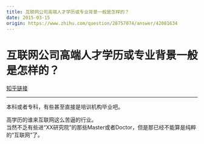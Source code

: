 ```yaml
---
title: 互联网公司高端人才学历或专业背景一般是怎样的？
date: 2015-03-15
origin: https://www.zhihu.com/question/28757074/answer/42081634
---
```

# 互联网公司高端人才学历或专业背景一般是怎样的？

[知乎链接](https://www.zhihu.com/question/28757074/answer/42081634)

---------

<span class="RichText ztext CopyrightRichText-richText" itemprop="text"><p>本科或者专科，有些甚至直接是培训机构毕业吧。</p>高学历的谁来互联网这么苦逼的行业。<br>当然不乏有些进“XX研究院”的那些Master或者Doctor，但是那已经不能算是纯粹的“互联网”了。</span>